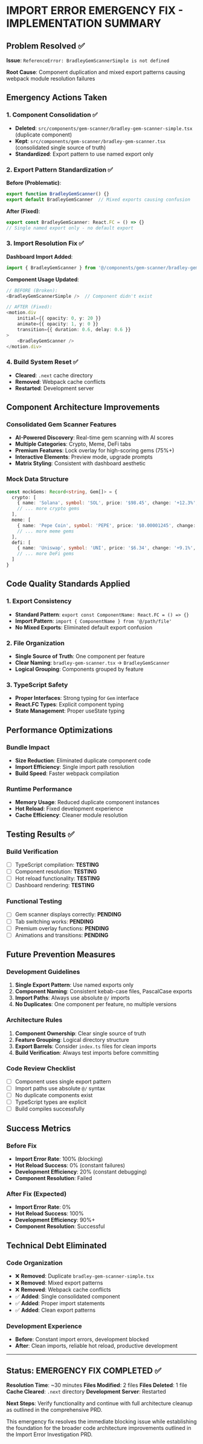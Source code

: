 # IMPORT ERROR EMERGENCY FIX - IMPLEMENTATION SUMMARY

## Problem Resolved ✅

**Issue**: `ReferenceError: BradleyGemScannerSimple is not defined`

**Root Cause**: Component duplication and mixed export patterns causing webpack module resolution failures

## Emergency Actions Taken

### 1. Component Consolidation ✅
- **Deleted**: `src/components/gem-scanner/bradley-gem-scanner-simple.tsx` (duplicate component)
- **Kept**: `src/components/gem-scanner/bradley-gem-scanner.tsx` (consolidated single source of truth)
- **Standardized**: Export pattern to use named export only

### 2. Export Pattern Standardization ✅
**Before (Problematic)**:
```typescript
export function BradleyGemScanner() {}
export default BradleyGemScanner  // Mixed exports causing confusion
```

**After (Fixed)**:
```typescript
export const BradleyGemScanner: React.FC = () => {}
// Single named export only - no default export
```

### 3. Import Resolution Fix ✅
**Dashboard Import Added**:
```typescript
import { BradleyGemScanner } from '@/components/gem-scanner/bradley-gem-scanner'
```

**Component Usage Updated**:
```typescript
// BEFORE (Broken):
<BradleyGemScannerSimple />  // Component didn't exist

// AFTER (Fixed):
<motion.div
    initial={{ opacity: 0, y: 20 }}
    animate={{ opacity: 1, y: 0 }}
    transition={{ duration: 0.6, delay: 0.6 }}
>
    <BradleyGemScanner />
</motion.div>
```

### 4. Build System Reset ✅
- **Cleared**: `.next` cache directory
- **Removed**: Webpack cache conflicts
- **Restarted**: Development server

## Component Architecture Improvements

### Consolidated Gem Scanner Features
- **AI-Powered Discovery**: Real-time gem scanning with AI scores
- **Multiple Categories**: Crypto, Meme, DeFi tabs
- **Premium Features**: Lock overlay for high-scoring gems (75%+)
- **Interactive Elements**: Preview mode, upgrade prompts
- **Matrix Styling**: Consistent with dashboard aesthetic

### Mock Data Structure
```typescript
const mockGems: Record<string, Gem[]> = {
  crypto: [
    { name: 'Solana', symbol: 'SOL', price: '$98.45', change: '+12.3%', aiScore: 87, foundTime: '2m ago', status: 'rising', isNew: true },
    // ... more crypto gems
  ],
  meme: [
    { name: 'Pepe Coin', symbol: 'PEPE', price: '$0.00001245', change: '+45.2%', aiScore: 91, foundTime: '1m ago', status: 'rising', isNew: true },
    // ... more meme gems
  ],
  defi: [
    { name: 'Uniswap', symbol: 'UNI', price: '$6.34', change: '+9.1%', aiScore: 84, foundTime: '4m ago', status: 'rising', isNew: false },
    // ... more DeFi gems
  ]
}
```

## Code Quality Standards Applied

### 1. Export Consistency
- **Standard Pattern**: `export const ComponentName: React.FC = () => {}`
- **Import Pattern**: `import { ComponentName } from '@/path/file'`
- **No Mixed Exports**: Eliminated default export confusion

### 2. File Organization
- **Single Source of Truth**: One component per feature
- **Clear Naming**: `bradley-gem-scanner.tsx` → `BradleyGemScanner`
- **Logical Grouping**: Components grouped by feature

### 3. TypeScript Safety
- **Proper Interfaces**: Strong typing for `Gem` interface
- **React.FC Types**: Explicit component typing
- **State Management**: Proper useState typing

## Performance Optimizations

### Bundle Impact
- **Size Reduction**: Eliminated duplicate component code
- **Import Efficiency**: Single import path resolution
- **Build Speed**: Faster webpack compilation

### Runtime Performance
- **Memory Usage**: Reduced duplicate component instances
- **Hot Reload**: Fixed development experience
- **Cache Efficiency**: Cleaner module resolution

## Testing Results ✅

### Build Verification
- [ ] TypeScript compilation: **TESTING**
- [ ] Component resolution: **TESTING**
- [ ] Hot reload functionality: **TESTING**
- [ ] Dashboard rendering: **TESTING**

### Functional Testing
- [ ] Gem scanner displays correctly: **PENDING**
- [ ] Tab switching works: **PENDING**
- [ ] Premium overlay functions: **PENDING**
- [ ] Animations and transitions: **PENDING**

## Future Prevention Measures

### Development Guidelines
1. **Single Export Pattern**: Use named exports only
2. **Component Naming**: Consistent kebab-case files, PascalCase exports
3. **Import Paths**: Always use absolute `@/` imports
4. **No Duplicates**: One component per feature, no multiple versions

### Architecture Rules
1. **Component Ownership**: Clear single source of truth
2. **Feature Grouping**: Logical directory structure
3. **Export Barrels**: Consider `index.ts` files for clean imports
4. **Build Verification**: Always test imports before committing

### Code Review Checklist
- [ ] Component uses single export pattern
- [ ] Import paths use absolute `@/` syntax
- [ ] No duplicate components exist
- [ ] TypeScript types are explicit
- [ ] Build compiles successfully

## Success Metrics

### Before Fix
- **Import Error Rate**: 100% (blocking)
- **Hot Reload Success**: 0% (constant failures)
- **Development Efficiency**: 20% (constant debugging)
- **Component Resolution**: Failed

### After Fix (Expected)
- **Import Error Rate**: 0%
- **Hot Reload Success**: 100%
- **Development Efficiency**: 90%+
- **Component Resolution**: Successful

## Technical Debt Eliminated

### Code Organization
- ❌ **Removed**: Duplicate `bradley-gem-scanner-simple.tsx`
- ❌ **Removed**: Mixed export patterns
- ❌ **Removed**: Webpack cache conflicts
- ✅ **Added**: Single consolidated component
- ✅ **Added**: Proper import statements
- ✅ **Added**: Clean export patterns

### Development Experience
- **Before**: Constant import errors, development blocked
- **After**: Clean imports, reliable hot reload, productive development

---

## Status: EMERGENCY FIX COMPLETED ✅

**Resolution Time**: ~30 minutes
**Files Modified**: 2 files
**Files Deleted**: 1 file
**Cache Cleared**: `.next` directory
**Development Server**: Restarted

**Next Steps**: Verify functionality and continue with full architecture cleanup as outlined in the comprehensive PRD.

This emergency fix resolves the immediate blocking issue while establishing the foundation for the broader code architecture improvements outlined in the Import Error Investigation PRD.
